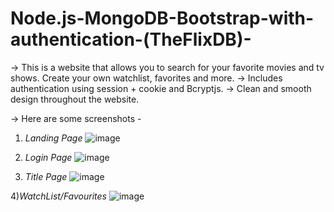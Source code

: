# Node.js-MongoDB-Bootstrap-with-authentication-(TheFlixDB)-
-> This is a website that allows you to search for your favorite movies and tv shows. Create your own watchlist, favorites and more.
-> Includes authentication using session + cookie and Bcryptjs.
-> Clean and smooth design throughout the website.


-> Here are some screenshots -
1) *Landing Page*
![image](https://user-images.githubusercontent.com/74557219/109612694-213d4700-7b56-11eb-8725-08e4b09a1e9b.png)


2) *Login Page*
![image](https://user-images.githubusercontent.com/74557219/109613226-df60d080-7b56-11eb-8446-f187d5c8a537.png)

3) *Title Page*
![image](https://user-images.githubusercontent.com/74557219/109613366-0b7c5180-7b57-11eb-8871-d0e4611ca06d.png)

4)*WatchList/Favourites*
![image](https://user-images.githubusercontent.com/74557219/109613474-35ce0f00-7b57-11eb-9aa9-60a3b55a1395.png)
